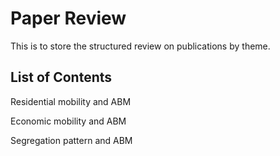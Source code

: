 # Paper Review

This is to store the structured review on publications by theme.

## List of Contents

Residential mobility and ABM

Economic mobility and ABM

Segregation pattern and ABM
